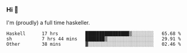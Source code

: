 ### Hi 👋

I'm (proudly) a full time haskeller.

<!--START_SECTION:waka-->

```text
Haskell      17 hrs          ████████████████▒░░░░░░░░   65.68 %
sh           7 hrs 44 mins   ███████▒░░░░░░░░░░░░░░░░░   29.91 %
Other        38 mins         ▓░░░░░░░░░░░░░░░░░░░░░░░░   02.46 %
```

<!--END_SECTION:waka-->
